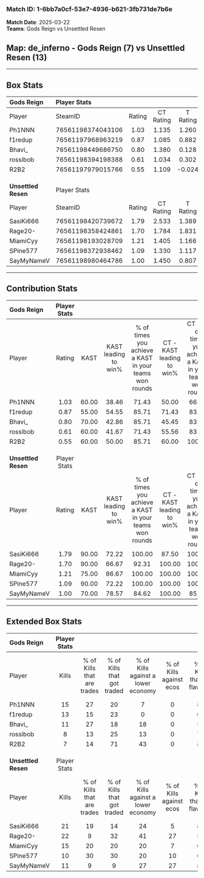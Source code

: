 ### Match ID: 1-6bb7a0cf-53e7-4936-b621-3fb731de7b6e  
**Match Date**: 2025-03-22  
**Teams**: Gods Reign vs Unsettled Resen  

## **Map**: de_inferno - Gods Reign (7) vs Unsettled Resen (13)  
---  

## Box Stats  

| **Gods Reign**      | Player Stats      |        |           |          |       |       |       |         |        |      |     |
| :- | :- | :-: | :-: | :-: | :-: | :-: | :-: | :-: | :-: | :-: | :-: |
| Player              | SteamID           | Rating | CT Rating | T Rating | KAST  |  ADR  | Kills | Assists | Deaths | K/D  | HS% |
| Ph1NNN              | 76561198374043106 |  1.03  |   1.135   |  1.260   | 60.00 | 84.7  |  15   |    3    |   15   | 1.00 | 66  |
| f1redup             | 76561197968963219 |  0.87  |   1.085   |  0.882   | 55.00 | 78.8  |  13   |    4    |   16   | 0.81 | 38  |
| Bhavi_              | 76561198449686750 |  0.80  |   1.380   |  0.128   | 70.00 | 52.7  |  11   |    7    |   17   | 0.65 | 63  |
| rossibob            | 76561198394198388 |  0.61  |   1.034   |  0.302   | 60.00 | 54.1  |   8   |    3    |   16   | 0.50 | 62  |
| R2B2                | 76561197979015766 |  0.55  |   1.109   |  -0.024  | 60.00 | 48.0  |   7   |    4    |   16   | 0.44 | 57  |
|                     |                   |        |           |          |       |       |       |         |        |      |     |
|                     |                   |        |           |          |       |       |       |         |        |      |     |
|                     |                   |        |           |          |       |       |       |         |        |      |     |
| **Unsettled Resen** | Player Stats      |        |           |          |       |       |       |         |        |      |     |
| Player              | SteamID           | Rating | CT Rating | T Rating | KAST  |  ADR  | Kills | Assists | Deaths | K/D  | HS% |
| SasiKi666           | 76561198420739672 |  1.79  |   2.533   |  1.389   | 90.00 | 111.1 |  21   |    5    |   8    | 2.63 | 57  |
| Rage20-             | 76561198358424861 |  1.70  |   1.784   |  1.831   | 90.00 | 118.4 |  22   |    6    |   14   | 1.57 | 59  |
| MiamiCyy            | 76561198193028709 |  1.21  |   1.405   |  1.166   | 75.00 | 75.8  |  15   |    0    |   11   | 1.36 | 60  |
| SPine577            | 76561198372938462 |  1.09  |   1.330   |  1.117   | 90.00 | 58.9  |  10   |    8    |   11   | 0.91 | 50  |
| SayMyNameV          | 76561198980464786 |  1.00  |   1.450   |  0.807   | 70.00 | 66.8  |  11   |    7    |   11   | 1.00 | 72  |
---  

## Contribution Stats  

| **Gods Reign**      | Player Stats |       |                      |                                                        |                           |                                                             |                          |                                                            |
| :- | :-: | :-: | :-: | :-: | :-: | :-: | :-: | :-: |
| Player              |    Rating    | KAST  | KAST leading to win% | % of times you achieve a KAST in your teams won rounds | CT - KAST leading to win% | CT - % of times you achieve a KAST in your teams won rounds | T - KAST leading to win% | T - % of times you achieve a KAST in your teams won rounds |
| Ph1NNN              |     1.03     | 60.00 |        38.46         |                         71.43                          |           50.00           |                            66.67                            |          20.00           |                           100.00                           |
| f1redup             |     0.87     | 55.00 |        54.55         |                         85.71                          |           71.43           |                            83.33                            |          25.00           |                           100.00                           |
| Bhavi_              |     0.80     | 70.00 |        42.86         |                         85.71                          |           45.45           |                            83.33                            |          33.33           |                           100.00                           |
| rossibob            |     0.61     | 60.00 |        41.67         |                         71.43                          |           55.56           |                            83.33                            |           0.00           |                            0.00                            |
| R2B2                |     0.55     | 60.00 |        50.00         |                         85.71                          |           60.00           |                           100.00                            |           0.00           |                            0.00                            |
|                     |              |       |                      |                                                        |                           |                                                             |                          |                                                            |
|                     |              |       |                      |                                                        |                           |                                                             |                          |                                                            |
|                     |              |       |                      |                                                        |                           |                                                             |                          |                                                            |
| **Unsettled Resen** | Player Stats |       |                      |                                                        |                           |                                                             |                          |                                                            |
| Player              |    Rating    | KAST  | KAST leading to win% | % of times you achieve a KAST in your teams won rounds | CT - KAST leading to win% | CT - % of times you achieve a KAST in your teams won rounds | T - KAST leading to win% | T - % of times you achieve a KAST in your teams won rounds |
| SasiKi666           |     1.79     | 90.00 |        72.22         |                         100.00                         |           87.50           |                           100.00                            |          60.00           |                           100.00                           |
| Rage20-             |     1.70     | 90.00 |        66.67         |                         92.31                          |          100.00           |                           100.00                            |          45.45           |                           83.33                            |
| MiamiCyy            |     1.21     | 75.00 |        86.67         |                         100.00                         |          100.00           |                           100.00                            |          75.00           |                           100.00                           |
| SPine577            |     1.09     | 90.00 |        72.22         |                         100.00                         |          100.00           |                           100.00                            |          54.55           |                           100.00                           |
| SayMyNameV          |     1.00     | 70.00 |        78.57         |                         84.62                          |          100.00           |                            85.71                            |          62.50           |                           83.33                            |
---  

## Extended Box Stats  

| **Gods Reign**      | Player Stats |                            |                            |                                    |                         |                              |                                 |        |                             |                                     |                          |                               |                            |
| :- | :-: | :-: | :-: | :-: | :-: | :-: | :-: | :-: | :-: | :-: | :-: | :-: | :-: |
| Player              |    Kills     | % of Kills that are trades | % of Kills that got traded | % of Kills against a lower economy | % of Kills against ecos | % of Kills that are flawless | % of Kills that are close duels | Deaths | % of Deaths that get traded | % of Deaths against a lower economy | % of Deaths against ecos | % of Deaths that are flawless | % of Deaths that are close |
| Ph1NNN              |      15      |             27             |             20             |                 7                  |            0            |              87              |                0                |   15   |              7              |                  7                  |            0             |              67               |             0              |
| f1redup             |      13      |             15             |             23             |                 0                  |            0            |              62              |                0                |   16   |             31              |                  6                  |            0             |              75               |             6              |
| Bhavi_              |      11      |             27             |             18             |                 18                 |            0            |              55              |                0                |   17   |             18              |                 12                  |            0             |              65               |             0              |
| rossibob            |      8       |             13             |             25             |                 13                 |            0            |              75              |               25                |   16   |             31              |                  6                  |            0             |              69               |             6              |
| R2B2                |      7       |             14             |             71             |                 43                 |            0            |              86              |                0                |   16   |             25              |                 13                  |            0             |              56               |             13             |
|                     |              |                            |                            |                                    |                         |                              |                                 |        |                             |                                     |                          |                               |                            |
|                     |              |                            |                            |                                    |                         |                              |                                 |        |                             |                                     |                          |                               |                            |
|                     |              |                            |                            |                                    |                         |                              |                                 |        |                             |                                     |                          |                               |                            |
| **Unsettled Resen** | Player Stats |                            |                            |                                    |                         |                              |                                 |        |                             |                                     |                          |                               |                            |
| Player              |    Kills     | % of Kills that are trades | % of Kills that got traded | % of Kills against a lower economy | % of Kills against ecos | % of Kills that are flawless | % of Kills that are close duels | Deaths | % of Deaths that get traded | % of Deaths against a lower economy | % of Deaths against ecos | % of Deaths that are flawless | % of Deaths that are close |
| SasiKi666           |      21      |             19             |             14             |                 24                 |            5            |              81              |                5                |   8    |             25              |                  0                  |            0             |              63               |             13             |
| Rage20-             |      22      |             9              |             32             |                 41                 |           27            |              50              |                0                |   14   |             29              |                 21                  |            14            |              71               |             0              |
| MiamiCyy            |      15      |             20             |             20             |                 20                 |            7            |              60              |               20                |   11   |             18              |                 18                  |            0             |              82               |             0              |
| SPine577            |      10      |             30             |             30             |                 20                 |           10            |              60              |                0                |   11   |             36              |                 18                  |            9             |              55               |             0              |
| SayMyNameV          |      11      |             9              |             9              |                 27                 |           27            |              82              |                0                |   11   |             18              |                 27                  |            18            |              73               |             9              |
